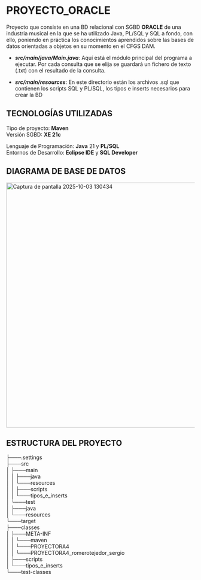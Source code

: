 # PROYECTO_ORACLE
Proyecto que consiste en una BD relacional con SGBD **ORACLE** de una industria musical en la que se ha utilizado Java, PL/SQL y SQL a fondo, con ello, poniendo en práctica los conocimientos aprendidos sobre las bases de datos orientadas a objetos en su momento en el CFGS DAM.

- **_src/main/java/Main.java_**: Aquí está el módulo principal del programa a ejecutar. Por cada consulta que se elija se guardará un fichero de texto (.txt) con el resultado de la consulta.
  
- **_src/main/resources_**: En este directorio están los archivos .sql que contienen los scripts SQL y PL/SQL, los tipos e inserts necesarios para crear la BD

## TECNOLOGÍAS UTILIZADAS
Tipo de proyecto: **Maven**  
Versión SGBD: **XE 21c**  

Lenguaje de Programación: **Java** 21 y **PL/SQL**  
Entornos de Desarrollo: **Eclipse IDE** y **SQL Developer**

## DIAGRAMA DE BASE DE DATOS
<img width="1057" height="654" alt="Captura de pantalla 2025-10-03 130434" src="https://github.com/user-attachments/assets/04e4c4f0-bae6-42c2-8976-607cc33ef81c" />

## ESTRUCTURA DEL PROYECTO
├───.settings  
├───src  
│   ├───main  
│   │   ├───java  
│   │   └───resources  
│   │       ├───scripts  
│   │       └───tipos_e_inserts  
│   └───test  
│       ├───java  
│       └───resources  
└───target  
    ├───classes  
    │   ├───META-INF  
    │   │   └───maven  
    │   │       └───PROYECTORA4  
    │   │           └───PROYECTORA4_romerotejedor_sergio  
    │   ├───scripts  
    │   └───tipos_e_inserts  
    └───test-classes  
